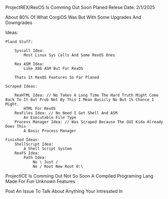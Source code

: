 ProjectREX/RexOS Is Comming Out Soon Planed Relese Date: 2/1/2025

About 80% Of What CorgiOS Was But With Some Upgrades And Downgrades

Ideas:

	Pland Stuff:

		Syscall Idea:
			Most Linux Sys Calls And Some RexOS Ones

		Rex ASM Idea:
			Like X86 ASM But For RexOS

		Thats It RexOS Features So Far Planed

	Scraped Ideas:

		RexHTML Idea: // No Takes A Long Time The Hard Truth Might Come Back To It But Prob Not By This I Mean Basicly No But 1% Chance I Might.
			HTML For RexOS
		RexFiles Idea: // No Need I Got Shell And ASM
			An Executable File Type
		Process Manager Idea: // Was Scraped Because The GUI Kida Already Does This
			A Basic Process Manager

	Finished Ideas:
		ShellScript Idea:
			A Shell Script System
		RexFS Idea:
			Path Idea:
				No \ Just /
				No / Root New Root 0:\

ProjectICE Is Comming Out Not So Soon A Compiled Programing Lang Made For Fun Unknown Features

Post An Issue To Talk About Anything Your Intressted In
